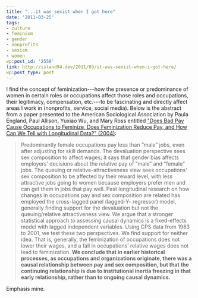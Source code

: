 ```yaml
---
title: "...it was sexist when I got here"
date: '2011-03-25'
tags:
- culture
- feminism
- gender
- nonprofits
- sexism
- women
wp:post_id: '2558'
link: http://island94.dev/2011/03/it-was-sexist-when-i-got-here/
wp:post_type: post
---
```


I find the concept of feminization---how the presence or predominance of women in certain roles or occupations affect those roles and occupations, their legitimacy, compensation, etc.---to be fascinating and directly affect areas I work in (nonprofits, service, social media). Below is the abstract from a paper presented to the American Sociological Association by Paula England, Paul Allison, Yuxiao Wu, and Mary Ross entitled ["Does Bad Pay Cause Occupations to Feminize, Does Feminization Reduce Pay, and How Can We Tell with Longitudinal Data?" (2004)](http://www.genderbias.net/docs/resources/guideline/Does%20bad%20pay%20cause%20occupations%20to%20feminize,%20Does%20feminization%20reduce%20pay,%20and%20How%20can%20we%20tell%20with%20longitudinal.pdf):

> Predominantly female occupations pay less than “male” jobs, even after adjusting for skill demands. The devaluation perspective sees sex composition to affect wages; it says that gender bias affects employers’ decisions about the relative pay of “male” and “female” jobs. The queuing or relative-attractiveness view sees occupations’ sex composition to be affected by their reward level, with less attractive jobs going to women because employers prefer men and can get them in jobs that pay well. Past longitudinal research on how changes in occupations pay and sex composition are related has employed the cross-lagged panel (lagged-Y- regressor) model, generally finding support for the devaluation but not the queuing/relative attractiveness view. We argue that a stronger statistical approach to assessing causal dynamics is a fixed-effects model with lagged independent variables. Using CPS data from 1983 to 2001, we test these two perspectives. We find support for neither idea. That is, generally, the feminization of occupations does not lower their wages, and a fall in occupations’ relative wages does not lead to feminization. **We conclude that in earlier historical processes, as occupations and organizations originate, there was a causal relationship between pay and sex composition, but that the continuing relationship is due to institutional inertia freezing in that early relationship, rather than to ongoing causal dynamics.**

Emphasis mine.

